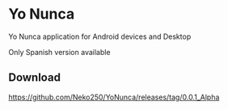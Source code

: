 Yo Nunca
=======

Yo Nunca application for Android devices and Desktop

Only Spanish version available

Download
-------

https://github.com/Neko250/YoNunca/releases/tag/0.0.1_Alpha
